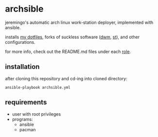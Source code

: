 # archsible

jeremingo's automatic arch linux work-station deployer, implemented with ansible.

installs [my dotfiles](https://github.com/jeremingo/dotfiles), forks of suckless software
([dwm](https://github.com/jeremingo/dwm), [st](https://github.com/jeremingo/st)),
and other configurations.

for more info, check out the README.md files under each [role](roles).

## installation

after cloning this repository and cd-ing into cloned directory:

```
ansible-playbook archsible.yml
```


## requirements

- user with root privileges
- programs:
  - ansible
  - pacman
